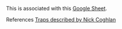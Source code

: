 This is associated with this [Google Sheet](https://docs.google.com/spreadsheets/d/1pL3mNvbsBBawlfMtv5nAzd6hZHmUrXR6haNgNsDOByc/edit?usp=sharing). 

References
[Traps described by Nick Coghlan](http://python-notes.curiousefficiency.org/en/latest/python_concepts/import_traps.html)
